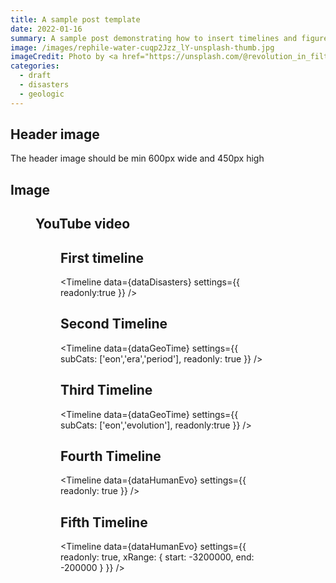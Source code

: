 ```yaml
---
title: A sample post template
date: 2022-01-16
summary: A sample post demonstrating how to insert timelines and figures
image: /images/rephile-water-cuqp2Jzz_lY-unsplash-thumb.jpg
imageCredit: Photo by <a href="https://unsplash.com/@revolution_in_filtration?utm_source=unsplash&utm_medium=referral&utm_content=creditCopyText">RephiLe water</a> on <a href="https://unsplash.com/s/photos/laboratory?utm_source=unsplash&utm_medium=referral&utm_content=creditCopyText">Unsplash</a>
categories: 
  - draft
  - disasters
  - geologic
---
```


<script context="module">

    import Utils from "$lib/Utils.js"
    export const load = async ({ fetch }) => {
        return {
            props: {
                dataDisasters: await Utils.fetchDataset( fetch, 'deaths-from-natural-disasters'),
                dataGeoTime: await Utils.fetchDataset( fetch, 'geologic-timescale'), 
                dataHumanEvo: await Utils.fetchDataset( fetch, 'human-evolution') 
            }
        }
    }
</script>


<script>
    import Timeline from '$lib/components/Timeline.svelte'
    import Figure from '$lib/components/Figure.svelte'

    export let dataDisasters
    export let dataGeoTime
    export let dataHumanEvo
</script>

## Header image

The header image should be min 600px wide and 450px high



## Image

<Figure type="img" caption="Global map indicating the trend of LAI from 1981 to 2016" source="/images/41467_2019_12257_Fig1_HTML-1024w.png"/>

## YouTube video

<Figure type="youtube" caption="Rising CO2 levels greening earth" source="https://www.youtube.com/embed/zOwHT8yS1XI" />


## First timeline

<Timeline 
    data={dataDisasters}
    settings={{
        readonly:true
    }}
/>

## Second Timeline

<Timeline
    data={dataGeoTime}
    settings={{
        subCats: ['eon','era','period'],
        readonly: true
    }}
/>

## Third Timeline

<Timeline
    data={dataGeoTime}
    settings={{
        subCats: ['eon','evolution'],
        readonly:true
    }}
/>

## Fourth Timeline

<Timeline 
    data={dataHumanEvo}
    settings={{
        readonly: true
    }} 
/>

## Fifth Timeline

<Timeline 
    data={dataHumanEvo}
    settings={{
        readonly: true,
        xRange: {
            start: -3200000,
            end: -200000
        }
    }}
/>